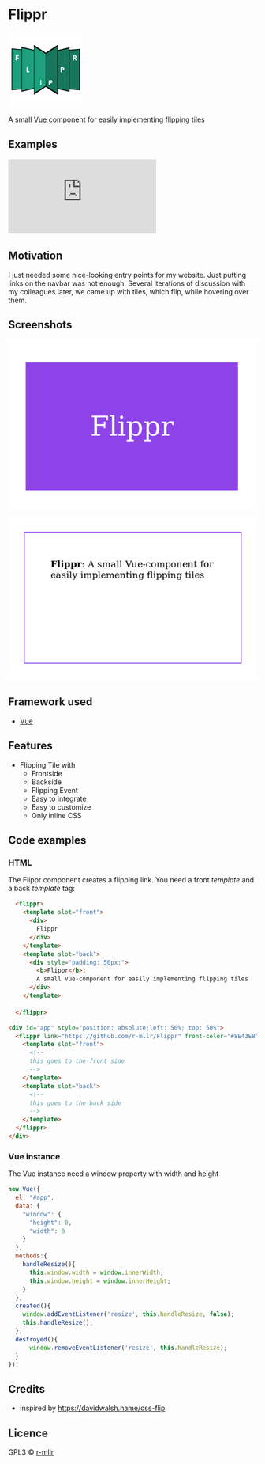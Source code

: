 # Flippr

![alt text][logo]

A small [Vue](https://vuejs.org/) component for easily implementing flipping tiles


## Examples

![alt text][example1]

[example1]: https://flippr.now.sh/example/flippr_tile.html "Flipper example 1"

## Motivation
I just needed some nice-looking entry points for my website. Just putting links on the navbar was not enough. 
Several iterations of discussion with my colleagues later, we came up with tiles, which flip, while hovering over them.

## Screenshots

![alt text][front]

![alt text][back]


[logo]: https://github.com/r-mllr/Flippr/raw/master/img/LogoFlippr.png "Flippr logo"
[front]: https://github.com/r-mllr/Flippr/raw/master/img/front.png "Front view of tile"
[back]: https://github.com/r-mllr/Flippr/raw/master/img/back.png "Back view of tile"

## Framework used

- [Vue](https://vuejs.org)

## Features

- Flipping Tile with
  - Frontside
  - Backside
  - Flipping Event
  - Easy to integrate
  - Easy to customize
  - Only inline CSS 
  
## Code examples

### HTML

The Flippr component creates a flipping link. You need a front _template_ and a back _template_ tag:
```html
  <flippr>
    <template slot="front">
      <div>
        Flippr
      </div>
    </template>
    <template slot="back">
      <div style="padding: 50px;">
        <b>Flippr</b>:
        A small Vue-component for easily implementing flipping tiles
      </div>
    </template>
    
  </flippr>
```


```html
<div id="app" style="position: absolute;left: 50%; top: 50%">
  <flippr link="https://github.com/r-mllr/Flippr" front-color="#8E43E8" front-font-mult="10">
    <template slot="front">
      <!--
      this goes to the front side
      -->
    </template>
    <template slot="back">
      <!--
      this goes to the back side
      -->
    </template>
  </flippr>
</div>
```
### Vue instance
The Vue instance need a window property with width and height

```javascript
new Vue({
  el: "#app",
  data: {
    "window": {
      "height": 0,
      "width": 0
    }
  },
  methods:{
    handleResize(){
      this.window.width = window.innerWidth;
      this.window.height = window.innerHeight;
    }
  },
  created(){
    window.addEventListener('resize', this.handleResize, false);
    this.handleResize();
  },
  destroyed(){
      window.removeEventListener('resize', this.handleResize);
  }
});
```
## Credits

- inspired by https://davidwalsh.name/css-flip

## Licence

GPL3 © [r-mllr](https://github.com/r-mllr)
